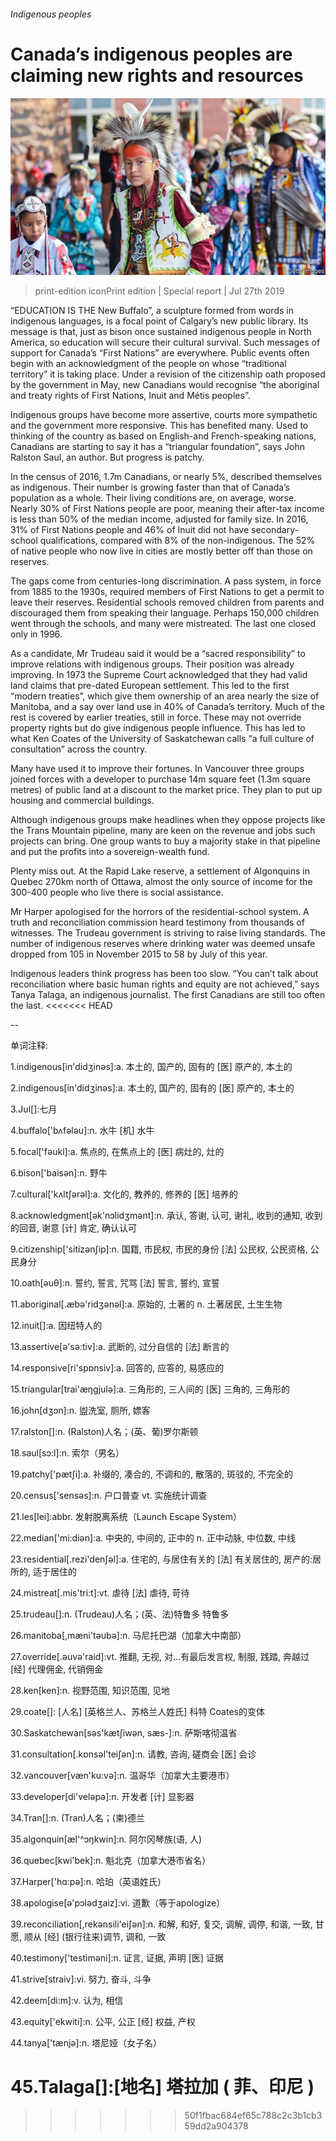 ###### Indigenous peoples

# Canada’s indigenous peoples are claiming new rights and resources 

![image](images/20190727_SRP093_1.jpg) 

> print-edition iconPrint edition | Special report | Jul 27th 2019 

“EDUCATION IS THE New Buffalo”, a sculpture formed from words in indigenous languages, is a focal point of Calgary’s new public library. Its message is that, just as bison once sustained indigenous people in North America, so education will secure their cultural survival. Such messages of support for Canada’s “First Nations” are everywhere. Public events often begin with an acknowledgment of the people on whose “traditional territory” it is taking place. Under a revision of the citizenship oath proposed by the government in May, new Canadians would recognise “the aboriginal and treaty rights of First Nations, Inuit and Métis peoples”. 

Indigenous groups have become more assertive, courts more sympathetic and the government more responsive. This has benefited many. Used to thinking of the country as based on English-and French-speaking nations, Canadians are starting to say it has a “triangular foundation”, says John Ralston Saul, an author. But progress is patchy. 

In the census of 2016, 1.7m Canadians, or nearly 5%, described themselves as indigenous. Their number is growing faster than that of Canada’s population as a whole. Their living conditions are, on average, worse. Nearly 30% of First Nations people are poor, meaning their after-tax income is less than 50% of the median income, adjusted for family size. In 2016, 31% of First Nations people and 46% of Inuit did not have secondary-school qualifications, compared with 8% of the non-indigenous. The 52% of native people who now live in cities are mostly better off than those on reserves. 

The gaps come from centuries-long discrimination. A pass system, in force from 1885 to the 1930s, required members of First Nations to get a permit to leave their reserves. Residential schools removed children from parents and discouraged them from speaking their language. Perhaps 150,000 children went through the schools, and many were mistreated. The last one closed only in 1996. 

As a candidate, Mr Trudeau said it would be a “sacred responsibility” to improve relations with indigenous groups. Their position was already improving. In 1973 the Supreme Court acknowledged that they had valid land claims that pre-dated European settlement. This led to the first “modern treaties”, which give them ownership of an area nearly the size of Manitoba, and a say over land use in 40% of Canada’s territory. Much of the rest is covered by earlier treaties, still in force. These may not override property rights but do give indigenous people influence. This has led to what Ken Coates of the University of Saskatchewan calls “a full culture of consultation” across the country. 

Many have used it to improve their fortunes. In Vancouver three groups joined forces with a developer to purchase 14m square feet (1.3m square metres) of public land at a discount to the market price. They plan to put up housing and commercial buildings. 

Although indigenous groups make headlines when they oppose projects like the Trans Mountain pipeline, many are keen on the revenue and jobs such projects can bring. One group wants to buy a majority stake in that pipeline and put the profits into a sovereign-wealth fund. 

Plenty miss out. At the Rapid Lake reserve, a settlement of Algonquins in Quebec 270km north of Ottawa, almost the only source of income for the 300-400 people who live there is social assistance. 

Mr Harper apologised for the horrors of the residential-school system. A truth and reconciliation commission heard testimony from thousands of witnesses. The Trudeau government is striving to raise living standards. The number of indigenous reserves where drinking water was deemed unsafe dropped from 105 in November 2015 to 58 by July of this year. 

Indigenous leaders think progress has been too slow. “You can’t talk about reconciliation where basic human rights and equity are not achieved,” says Tanya Talaga, an indigenous journalist. The first Canadians are still too often the last. 
<<<<<<< HEAD

-- 

 单词注释:

1.indigenous[in'didʒinәs]:a. 本土的, 国产的, 固有的 [医] 原产的, 本土的 

2.indigenous[in'didʒinәs]:a. 本土的, 国产的, 固有的 [医] 原产的, 本土的 

3.Jul[]:七月 

4.buffalo['bʌfәlәu]:n. 水牛 [机] 水牛 

5.focal['fәukl]:a. 焦点的, 在焦点上的 [医] 病灶的, 灶的 

6.bison['baisәn]:n. 野牛 

7.cultural['kʌltʃәrәl]:a. 文化的, 教养的, 修养的 [医] 培养的 

8.acknowledgment[әk'nɔlidʒmәnt]:n. 承认, 答谢, 认可, 谢礼, 收到的通知, 收到的回音, 谢意 [计] 肯定, 确认认可 

9.citizenship['sitizәnʃip]:n. 国籍, 市民权, 市民的身份 [法] 公民权, 公民资格, 公民身分 

10.oath[әuθ]:n. 誓约, 誓言, 咒骂 [法] 誓言, 誓约, 宣誓 

11.aboriginal[.æbә'ridʒәnәl]:a. 原始的, 土著的 n. 土著居民, 土生生物 

12.inuit[]:a. 因纽特人的 

13.assertive[ә'sә:tiv]:a. 武断的, 过分自信的 [法] 断言的 

14.responsive[ri'spɒnsiv]:a. 回答的, 应答的, 易感应的 

15.triangular[trai'æŋgjulә]:a. 三角形的, 三人间的 [医] 三角的, 三角形的 

16.john[dʒɔn]:n. 盥洗室, 厕所, 嫖客 

17.ralston[]:n. (Ralston)人名；(英、葡)罗尔斯顿 

18.saul[sɔ:l]:n. 索尔（男名） 

19.patchy['pætʃi]:a. 补缀的, 凑合的, 不调和的, 散落的, 斑驳的, 不完全的 

20.census['sensәs]:n. 户口普查 vt. 实施统计调查 

21.les[lei]:abbr. 发射脱离系统（Launch Escape System） 

22.median['mi:diәn]:a. 中央的, 中间的, 正中的 n. 正中动脉, 中位数, 中线 

23.residential[.rezi'denʃәl]:a. 住宅的, 与居住有关的 [法] 有关居住的, 房产的:居所的, 适于居住的 

24.mistreat[.mis'tri:t]:vt. 虐待 [法] 虐待, 苛待 

25.trudeau[]:n. (Trudeau)人名；(英、法)特鲁多 特鲁多 

26.manitoba[,mæni'tәubә]:n. 马尼托巴湖（加拿大中南部） 

27.override[.әuvә'raid]:vt. 推翻, 无视, 对...有最后发言权, 制服, 践踏, 奔越过 [经] 代理佣金, 代销佣金 

28.ken[ken]:n. 视野范围, 知识范围, 见地 

29.coate[]: [人名] [英格兰人、苏格兰人姓氏] 科特 Coates的变体 

30.Saskatchewan[sәs'kætʃiwәn, sæs-]:n. 萨斯喀彻温省 

31.consultation[.kɒnsәl'teiʃәn]:n. 请教, 咨询, 磋商会 [医] 会诊 

32.vancouver[væn'ku:vә]:n. 温哥华（加拿大主要港市） 

33.developer[di'velәpә]:n. 开发者 [计] 显影器 

34.Tran[]:n. (Tran)人名；(柬)德兰 

35.algonquin[æl'^ɔŋkwin]:n. 阿尔冈琴族(语, 人) 

36.quebec[kwi'bek]:n. 魁北克（加拿大港市省名） 

37.Harper['hɑ:pә]:n. 哈珀（英语姓氏） 

38.apologise[ә'pɔlәdʒaiz]:vi. 道歉（等于apologize） 

39.reconciliation[,rekәnsili'eiʃәn]:n. 和解, 和好, 复交, 调解, 调停, 和谐, 一致, 甘愿, 顺从 [经] (银行往来)调节, 调和, 一致 

40.testimony['testimәni]:n. 证言, 证据, 声明 [医] 证据 

41.strive[straiv]:vi. 努力, 奋斗, 斗争 

42.deem[di:m]:v. 认为, 相信 

43.equity['ekwiti]:n. 公平, 公正 [经] 权益, 产权 

44.tanya['tænjә]:n. 塔尼娅（女子名） 

45.Talaga[]:[地名] 塔拉加 ( 菲、印尼 ) 
=======
>>>>>>> 50f1fbac684ef65c788c2c3b1cb359dd2a904378

